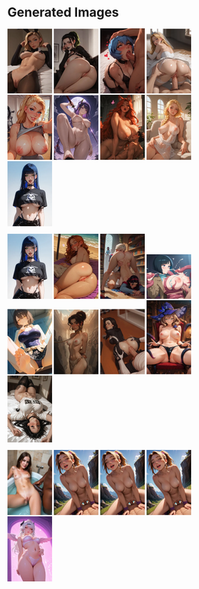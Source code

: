 # Generated Images



<img src="2025_10_13_01_thumb.webp" width="100"/> <img src="2025_10_13_02_thumb.webp" width="100"/> <img src="2025_10_13_03_thumb.webp" width="100"/> <img src="2025_10_13_04_thumb.webp" width="100"/> <img src="2025_10_13_05_thumb.webp" width="100"/> <img src="2025_10_13_06_thumb.webp" width="100"/> <img src="2025_10_13_07_thumb.webp" width="100"/> <img src="2025_10_13_08_thumb.webp" width="100"/> <img src="2025_10_13_09_thumb.webp" width="100"/>

<img src="2025_10_13_10_thumb.webp" width="100"/> <img src="2025_10_13_11_thumb.webp" width="100"/> <img src="2025_10_13_12_thumb.webp" width="100"/> <img src="2025_10_13_13_thumb.webp" width="100"/> <img src="2025_10_13_14_thumb.webp" width="100"/> <img src="2025_10_13_15_thumb.webp" width="100"/> <img src="2025_10_13_16_thumb.webp" width="100"/> <img src="2025_10_13_17_thumb.webp" width="100"/> <img src="2025_10_13_18_thumb.webp" width="100"/>

<img src="2025_10_13_19_thumb.webp" width="100"/> <img src="2025_10_13_20_thumb.webp" width="100"/> <img src="2025_10_13_21_thumb.webp" width="100"/> <img src="2025_10_13_22_thumb.webp" width="100"/> <img src="2025_10_13_23_thumb.webp" width="100"/>